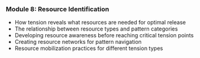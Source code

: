 ### Module 8: Resource Identification

- How tension reveals what resources are needed for optimal release
- The relationship between resource types and pattern categories
- Developing resource awareness before reaching critical tension points
- Creating resource networks for pattern navigation
- Resource mobilization practices for different tension types